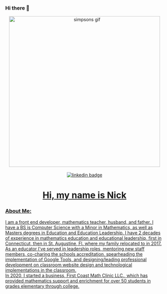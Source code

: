 ### Hi there 👋

<div id='header' align='center'>
  <img src="https://media.giphy.com/media/ASd0Ukj0y3qMM/giphy.gif" width="480" alt='simpsons gif'/>
  <div id='linkedin'>
    <a href='https://www.linkedin.com/in/npicciano79/'>
      <br>
      <img src='https://img.shields.io/badge/LinkedIn-blue?style=for-the-badge&logo=linkedin&logoColor=white' alt='linkedin badge'/>
  
  </div>
  <h1>Hi, my name is Nick</h1>
  </div>
  
  <h3>About Me:</h3>
  I am a front end developer, mathematics teacher, husband, and father.  I have a BS is Computer Science with a Minor in Mathematics, as well as Masters degrees in Education and Education Leadership.  I have 2 decades of experience in mathematics education and educational leadership, first in Connecticut, then in St. Augustine, Fl. where my family relocated to in 2017.  As an educator I've served in leadership roles, mentoring new staff members, co-charing the schools accreditation, spearheading the implementation of Google Tools, and designing/leading professional development on classroom website design and technological implementations in the classroom.  
<br>
 In 2020, I started a business, First Coast Math Clinic LLC., which has provided mathematics support and enrichment for over 50 students in grades elementary through college.  



<!--
**npicciano79/npicciano79** is a ✨ _special_ ✨ repository because its `README.md` (this file) appears on your GitHub profile.

Here are some ideas to get you started:

- 🔭 I’m currently working on ...
- 🌱 I’m currently learning ...
- 👯 I’m looking to collaborate on ...
- 🤔 I’m looking for help with ...
- 💬 Ask me about ...
- 📫 How to reach me: ...
- 😄 Pronouns: ...
- ⚡ Fun fact: ...
-->
